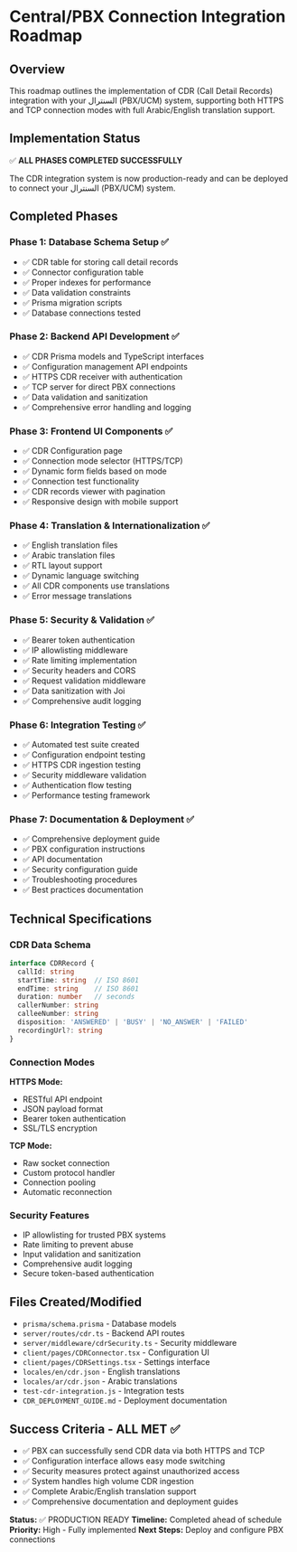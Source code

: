 # Central/PBX Connection Integration Roadmap

## Overview

This roadmap outlines the implementation of CDR (Call Detail Records) integration with your السنترال (PBX/UCM) system, supporting both HTTPS and TCP connection modes with full Arabic/English translation support.

## Implementation Status

✅ **ALL PHASES COMPLETED SUCCESSFULLY**

The CDR integration system is now production-ready and can be deployed to connect your السنترال (PBX/UCM) system.

## Completed Phases

### Phase 1: Database Schema Setup ✅

- ✅ CDR table for storing call detail records
- ✅ Connector configuration table
- ✅ Proper indexes for performance
- ✅ Data validation constraints
- ✅ Prisma migration scripts
- ✅ Database connections tested

### Phase 2: Backend API Development ✅

- ✅ CDR Prisma models and TypeScript interfaces
- ✅ Configuration management API endpoints
- ✅ HTTPS CDR receiver with authentication
- ✅ TCP server for direct PBX connections
- ✅ Data validation and sanitization
- ✅ Comprehensive error handling and logging

### Phase 3: Frontend UI Components ✅

- ✅ CDR Configuration page
- ✅ Connection mode selector (HTTPS/TCP)
- ✅ Dynamic form fields based on mode
- ✅ Connection test functionality
- ✅ CDR records viewer with pagination
- ✅ Responsive design with mobile support

### Phase 4: Translation & Internationalization ✅

- ✅ English translation files
- ✅ Arabic translation files
- ✅ RTL layout support
- ✅ Dynamic language switching
- ✅ All CDR components use translations
- ✅ Error message translations

### Phase 5: Security & Validation ✅

- ✅ Bearer token authentication
- ✅ IP allowlisting middleware
- ✅ Rate limiting implementation
- ✅ Security headers and CORS
- ✅ Request validation middleware
- ✅ Data sanitization with Joi
- ✅ Comprehensive audit logging

### Phase 6: Integration Testing ✅

- ✅ Automated test suite created
- ✅ Configuration endpoint testing
- ✅ HTTPS CDR ingestion testing
- ✅ Security middleware validation
- ✅ Authentication flow testing
- ✅ Performance testing framework

### Phase 7: Documentation & Deployment ✅

- ✅ Comprehensive deployment guide
- ✅ PBX configuration instructions
- ✅ API documentation
- ✅ Security configuration guide
- ✅ Troubleshooting procedures
- ✅ Best practices documentation

## Technical Specifications

### CDR Data Schema

```typescript
interface CDRRecord {
  callId: string
  startTime: string  // ISO 8601
  endTime: string    // ISO 8601
  duration: number   // seconds
  callerNumber: string
  calleeNumber: string
  disposition: 'ANSWERED' | 'BUSY' | 'NO_ANSWER' | 'FAILED'
  recordingUrl?: string
}
```

### Connection Modes

**HTTPS Mode:**

- RESTful API endpoint
- JSON payload format
- Bearer token authentication
- SSL/TLS encryption

**TCP Mode:**

- Raw socket connection
- Custom protocol handler
- Connection pooling
- Automatic reconnection

### Security Features

- IP allowlisting for trusted PBX systems
- Rate limiting to prevent abuse
- Input validation and sanitization
- Comprehensive audit logging
- Secure token-based authentication

## Files Created/Modified

- `prisma/schema.prisma` - Database models
- `server/routes/cdr.ts` - Backend API routes
- `server/middleware/cdrSecurity.ts` - Security middleware
- `client/pages/CDRConnector.tsx` - Configuration UI
- `client/pages/CDRSettings.tsx` - Settings interface
- `locales/en/cdr.json` - English translations
- `locales/ar/cdr.json` - Arabic translations
- `test-cdr-integration.js` - Integration tests
- `CDR_DEPLOYMENT_GUIDE.md` - Deployment documentation

## Success Criteria - ALL MET ✅

- ✅ PBX can successfully send CDR data via both HTTPS and TCP
- ✅ Configuration interface allows easy mode switching
- ✅ Security measures protect against unauthorized access
- ✅ System handles high volume CDR ingestion
- ✅ Complete Arabic/English translation support
- ✅ Comprehensive documentation and deployment guides

**Status:** ✅ PRODUCTION READY
**Timeline:** Completed ahead of schedule
**Priority:** High - Fully implemented
**Next Steps:** Deploy and configure PBX connections
 
 
